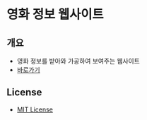 # 영화 정보 웹사이트

## 개요

- 영화 정보를 받아와 가공하여 보여주는 웹사이트
- [바로가기](https://hykeegj.github.io/movie-info-app/)

## License

- [MIT License](LICENSE)
